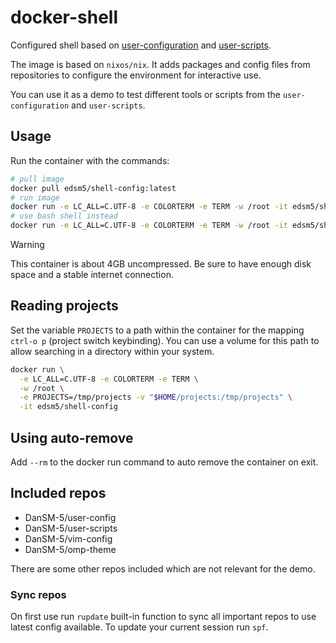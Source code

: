 docker-shell
==========

Configured shell based on [user-configuration](https://github.com/DanSM-5/user-configuration) and [user-scripts](https://github.com/DanSM-5/user-scripts).

The image is based on `nixos/nix`. It adds packages and config files from repositories to configure the environment for interactive use.

You can use it as a demo to test different tools or scripts from the `user-configuration` and `user-scripts`.

## Usage

Run the container with the commands:

```bash
# pull image
docker pull edsm5/shell-config:latest
# run image
docker run -e LC_ALL=C.UTF-8 -e COLORTERM -e TERM -w /root -it edsm5/shell-config # Defaults to zsh
# use bash shell instead
docker run -e LC_ALL=C.UTF-8 -e COLORTERM -e TERM -w /root -it edsm5/shell-config bash -li
```

> [!WARNING]
> This container is about 4GB uncompressed. Be sure to have enough disk space and a stable internet connection.

## Reading projects

Set the variable `PROJECTS` to a path within the container for the mapping `ctrl-o p` (project switch keybinding). You can use a volume for this path to allow searching in a directory within your system.

```bash
docker run \
  -e LC_ALL=C.UTF-8 -e COLORTERM -e TERM \
  -w /root \
  -e PROJECTS=/tmp/projects -v "$HOME/projects:/tmp/projects" \
  -it edsm5/shell-config
```

## Using auto-remove

Add `--rm` to the docker run command to auto remove the container on exit.

## Included repos

- DanSM-5/user-config
- DanSM-5/user-scripts
- DanSM-5/vim-config
- DanSM-5/omp-theme

There are some other repos included which are not relevant for the demo.

### Sync repos

On first use run `rupdate` built-in function to sync all important repos to use latest config available.
To update your current session run `spf`.

